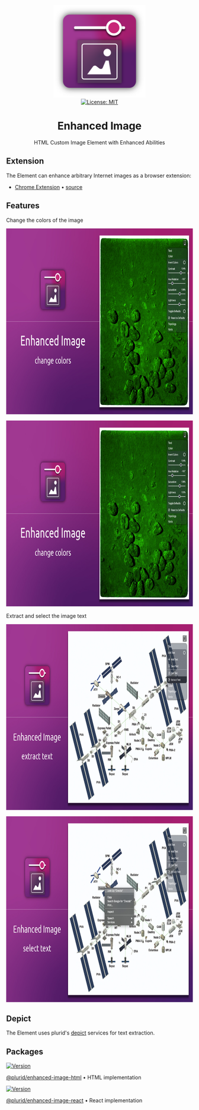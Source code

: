<p align="center">
    <img
        src="https://raw.githubusercontent.com/plurid/enhanced-image/master/about/identity/enhanced-image-logo.png"
        height="250px"
    >
    <br />
    <a
        target="_blank"
        href="https://github.com/plurid/enhanced-image/blob/master/LICENSE"
    >
        <img
            src="https://img.shields.io/badge/license-MIT-blue.svg?colorB=1380C3&style=for-the-badge"
            alt="License: MIT"
        >
    </a>
</p>



<h1
    align="center"
>
    Enhanced Image
</h1>

<p
    align="center"
>
    HTML Custom Image Element with Enhanced Abilities
</p>



## Extension

The Element can enhance arbitrary Internet images as a browser extension:

+ [Chrome Extension][chrome] • [source][enhanced-image-html]

[chrome]: https://chrome.google.com/webstore/detail/enhanced-image/pdcicakelecpcnchbbnkonjpmhagcbnm

[enhanced-image-html]: https://github.com/plurid/enhanced-image/tree/master/packages/enhanced-image-chrome



## Features

Change the colors of the image

<p align="center">
    <img src="https://raw.githubusercontent.com/plurid/enhanced-image/master/about/assets/chrome/screenshots/ss-1.jpg" height="500px">
</p>

<p align="center">
    <img src="https://raw.githubusercontent.com/plurid/enhanced-image/master/about/assets/chrome/screenshots/ss-2.jpg" height="500px">
</p>


Extract and select the image text

<p align="center">
    <img src="https://raw.githubusercontent.com/plurid/enhanced-image/master/about/assets/chrome/screenshots/ss-3.jpg" height="500px">
</p>

<p align="center">
    <img src="https://raw.githubusercontent.com/plurid/enhanced-image/master/about/assets/chrome/screenshots/ss-4.jpg" height="500px">
</p>



## Depict

The Element uses plurid's [depict][depict] services for text extraction.

[depict]: https://plurid.com/depict



## Packages

<a target="_blank" href="https://www.npmjs.com/package/@plurid/enhanced-image-html">
    <img src="https://img.shields.io/npm/v/@plurid/enhanced-image-html.svg?logo=npm&colorB=1380C3&style=for-the-badge" alt="Version">
</a>

[@plurid/enhanced-image-html][enhanced-image-html] • HTML implementation

[enhanced-image-html]: https://github.com/plurid/enhanced-image/tree/master/packages/enhanced-image-html



<a target="_blank" href="https://www.npmjs.com/package/@plurid/enhanced-image-react">
    <img src="https://img.shields.io/npm/v/@plurid/enhanced-image-react.svg?logo=npm&colorB=1380C3&style=for-the-badge" alt="Version">
</a>

[@plurid/enhanced-image-react][enhanced-image-react] • React implementation

[enhanced-image-react]: https://github.com/plurid/enhanced-image/tree/master/packages/enhanced-image-react
